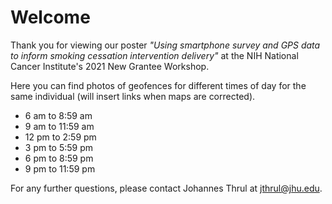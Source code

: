 # Welcome

Thank you for viewing our poster *"Using smartphone survey and GPS data to inform smoking cessation intervention delivery"* at the NIH National Cancer Institute's 2021 New Grantee Workshop. 

Here you can find photos of geofences for different times of day for the same individual (will insert links when maps are corrected). 
- 6 am to 8:59 am
- 9 am to 11:59 am
- 12 pm to 2:59 pm
- 3 pm to 5:59 pm
- 6 pm to 8:59 pm
- 9 pm to 11:59 pm

For any further questions, please contact Johannes Thrul at jthrul@jhu.edu.

